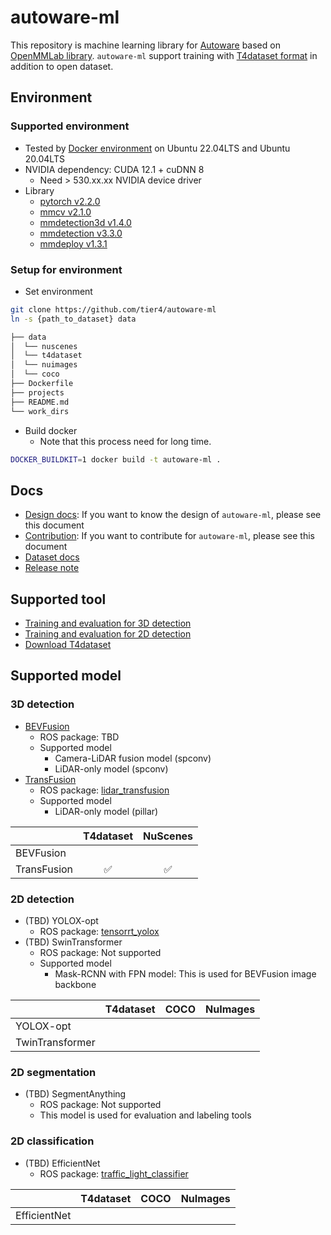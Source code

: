 # autoware-ml

This repository is machine learning library for [Autoware](https://github.com/autowarefoundation/autoware) based on [OpenMMLab library](https://github.com/open-mmlab).
`autoware-ml` support training with [T4dataset format](https://github.com/tier4/tier4_perception_dataset) in addition to open dataset.

## Environment
### Supported environment

- Tested by [Docker environment](Dockerfile) on Ubuntu 22.04LTS and Ubuntu 20.04LTS
- NVIDIA dependency: CUDA 12.1 + cuDNN 8
  - Need > 530.xx.xx NVIDIA device driver
- Library
  - [pytorch v2.2.0](https://github.com/pytorch/pytorch/tree/v2.2.0)
  - [mmcv v2.1.0](https://github.com/open-mmlab/mmcv/tree/v2.1.0)
  - [mmdetection3d v1.4.0](https://github.com/open-mmlab/mmdetection3d/tree/v1.4.0)
  - [mmdetection v3.3.0](https://github.com/open-mmlab/mmdetection/tree/v3.3.0)
  - [mmdeploy v1.3.1](https://github.com/open-mmlab/mmdeploy/tree/v1.3.1)

### Setup for environment

- Set environment

```sh
git clone https://github.com/tier4/autoware-ml
ln -s {path_to_dataset} data
```

```sh
├── data
│  └── nuscenes
│  └── t4dataset
│  └── nuimages
│  └── coco
├── Dockerfile
├── projects
├── README.md
└── work_dirs
```

- Build docker
  - Note that this process need for long time.

```sh
DOCKER_BUILDKIT=1 docker build -t autoware-ml .
```

## Docs

- [Design docs](/docs/design.md): If you want to know the design of `autoware-ml`, please see this document
- [Contribution](/docs/contribution.md): If you want to contribute for `autoware-ml`, please see this document
- [Dataset docs](/docs/dataset.md)
- [Release note](/docs/release_note.md)

## Supported tool

- [Training and evaluation for 3D detection](tools/detection3d)
- [Training and evaluation for 2D detection](tools/detection2d)
- [Download T4dataset](tools/download_t4dataset)

## Supported model
### 3D detection

- [BEVFusion](projects/BEVFusion)
  - ROS package: TBD
  - Supported model
    - Camera-LiDAR fusion model (spconv)
    - LiDAR-only model (spconv)
- [TransFusion](projects/TransFusion)
  - ROS package: [lidar_transfusion](https://github.com/autowarefoundation/autoware.universe/tree/main/perception/lidar_transfusion)
  - Supported model
    - LiDAR-only model (pillar)

|             | T4dataset | NuScenes |
| ----------- | :-------: | :------: |
| BEVFusion   |           |          |
| TransFusion |     ✅     |    ✅     |

### 2D detection

- (TBD) YOLOX-opt
  - ROS package: [tensorrt_yolox](https://github.com/autowarefoundation/autoware.universe/tree/main/perception/tensorrt_yolox)
- (TBD) SwinTransformer
  - ROS package: Not supported
  - Supported model
    - Mask-RCNN with FPN model: This is used for BEVFusion image backbone

|                 | T4dataset | COCO  | NuImages |
| --------------- | :-------: | :---: | :------: |
| YOLOX-opt       |           |       |          |
| TwinTransformer |           |       |          |

### 2D segmentation

- (TBD) SegmentAnything
  - ROS package: Not supported
  - This model is used for evaluation and labeling tools

### 2D classification

- (TBD) EfficientNet
  - ROS package: [traffic_light_classifier](https://github.com/autowarefoundation/autoware.universe/tree/main/perception/traffic_light_classifier)

|              | T4dataset | COCO  | NuImages |
| ------------ | :-------: | :---: | :------: |
| EfficientNet |           |       |          |
